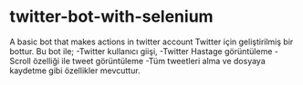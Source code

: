 # twitter-bot-with-selenium
 A basic bot that makes actions in twitter account
Twitter için geliştirilmiş bir bottur.
Bu bot ile;
-Twitter kullanıcı giişi,
-Twitter Hastage görüntüleme
-Scroll özelliği ile tweet görüntüleme
-Tüm tweetleri alma ve dosyaya kaydetme
gibi özellikler mevcuttur.
